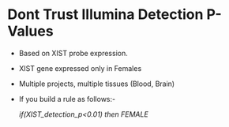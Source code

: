 Dont Trust Illumina Detection P-Values
========================================

- Based on XIST probe expression.
- XIST gene expressed only in Females
- Multiple projects, multiple tissues (Blood, Brain)
- If you build a rule as follows:- 
    
    *if(XIST_detection_p<0.01) then FEMALE*
